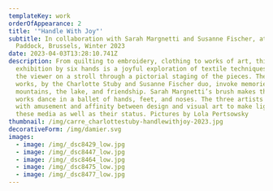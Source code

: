 ```yaml
---
templateKey: work
orderOfAppearance: 2
title: '"Handle With Joy"'
subtitle: In collaboration with Sarah Margnetti and Susanne Fischer, at DBKA
  Paddock, Brussels, Winter 2023
date: 2023-04-03T13:28:10.741Z
description: From quilting to embroidery, clothing to works of art, this
  exhibition by six hands is a joyful exploration of textile techniques taking
  the viewer on a stroll through a pictorial staging of the pieces. The textile
  works, by the Charlotte Stuby and Susanne Fischer duo, invoke memories of
  mountains, the lake, and friendship. Sarah Margnetti’s brush makes the textile
  works dance in a ballet of hands, feet, and noses. The three artists connect
  with amusement and affinity between design and visual art to make light of
  these media as well as their status. Pictures by Lola Pertsowsky
thumbnail: /img/carre_charlottestuby-handlewithjoy-2023.jpg
decorativeForm: /img/damier.svg
images:
  - image: /img/_dsc8429_low.jpg
  - image: /img/_dsc8447_low.jpg
  - image: /img/_dsc8464_low.jpg
  - image: /img/_dsc8475_low.jpg
  - image: /img/_dsc8477_low.jpg
---
```

